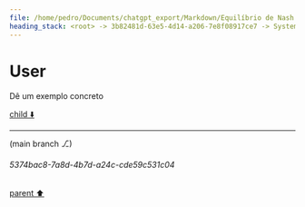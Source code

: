 ```yaml
---
file: /home/pedro/Documents/chatgpt_export/Markdown/Equilíbrio de Nash explicado.md
heading_stack: <root> -> 3b82481d-63e5-4d14-a206-7e8f08917ce7 -> System -> bd7032a3-8956-4632-ab9c-a01fcd623200 -> System -> aaa2817f-485e-4029-8bcc-e22795f2b520 -> User -> 0af197a2-2d3e-44db-87ef-f7e1e1bf7689 -> Assistant -> aaa29528-a303-4f0c-919a-a424bd7e415c -> User
---
```

# User

Dê um exemplo concreto 

[child ⬇️](#5374bac8-7a8d-4b7d-a24c-cde59c531c04)

---

(main branch ⎇)
###### 5374bac8-7a8d-4b7d-a24c-cde59c531c04
[parent ⬆️](#aaa29528-a303-4f0c-919a-a424bd7e415c)

